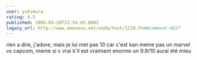 ```yaml
---
user: yukimura
rating: 4.5
published: 2006-03-20T21:54:45.000Z
legacy_url: http://www.emunova.net/veda/test/1218.htm#comment-4827
---
```

rien a dire, j'adore, mais je lui met pas 10 car c'est kan meme pas un marvel vs capcom, meme si c vrai k'il est vraiment enorme un 9.9/10 aurai été mieu